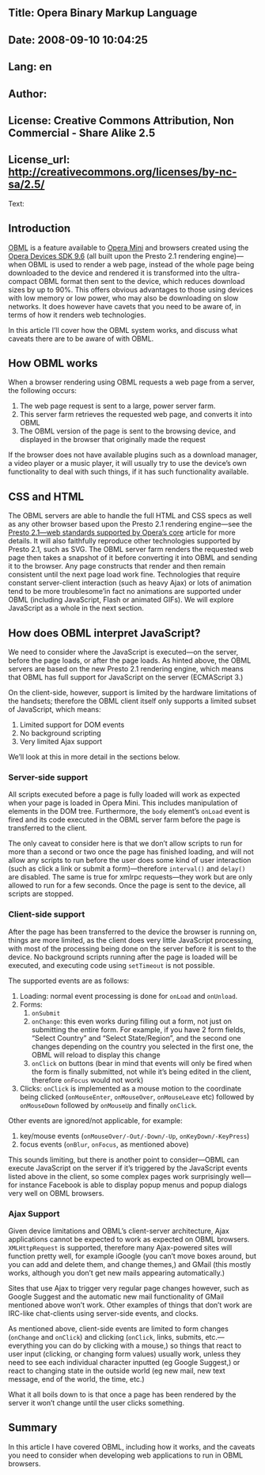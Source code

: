 Title: Opera Binary Markup Language
----
Date: 2008-09-10 10:04:25
----
Lang: en
----
Author: 
----
License: Creative Commons Attribution, Non Commercial - Share Alike 2.5
----
License_url: http://creativecommons.org/licenses/by-nc-sa/2.5/
----
Text:

<h2>Introduction</h2>

<p><abbr title="Opera Binary Markup Language">OBML</abbr> is a feature available to <a href="http://www.operamini.com/">Opera Mini</a> and browsers created using the <a href="http://dev.opera.com/articles/view/opera-devices-sdk-9-6-developer-document/">Opera Devices SDK 9.6</a> (all built upon the Presto 2.1 rendering engine)&#8212;when OBML is used to render a web page, instead of the whole page being downloaded to the device and rendered it is transformed into the ultra-compact OBML format then sent to the device, which reduces download sizes by up to 90%. This offers obvious advantages to those using devices with low memory or low power, who may also be downloading on slow networks. It does however have cavets that you need to be aware of, in terms of how it renders web technologies.</p>

<p>In this article I&#8217;ll cover how the OBML system works, and discuss what caveats there are to be aware of with OBML.</p>

<h2>How OBML works</h2>

<p>When a browser rendering using OBML requests a web page from a server, the following occurs:</p>

<ol>
  <li>The web page request is sent to a large, power server farm.</li>
  <li>This server farm retrieves the requested web page, and converts it into OBML</li>
  <li>The OBML version of the page is sent to the browsing device, and displayed in the browser that originally made the request</li>
</ol>

<p class="note">If the browser does not have available plugins such as a download manager, a video player or a music player, it will usually try to use the device&#8217;s own functionality to deal with such things, if it has such functionality available.</p> 

<h2>CSS and HTML</h2>

<p>The OBML servers are able to handle the full HTML and CSS specs as well as any other browser based upon the Presto 2.1 rendering engine&#8212;see the <a href="http://dev.opera.com/articles/view/presto-2-1-web-standards-supported-by/">Presto 2.1&#8212;web standards supported by Opera&#8217;s core</a> article for more details. It will also faithfully reproduce other technologies supported by Presto 2.1, such as SVG. The OBML server farm renders the requested web page then takes a snapshot of it before converting it into OBML and sending it to the browser. Any page constructs that render and then remain consistent until the next page load work fine. Technologies that require constant server-client interaction (such as heavy Ajax) or lots of animation tend to be more troublesome&#8217;in fact no animations are supported under OBML (including JavaScript, Flash or animated GIFs). We will explore JavaScript as a whole in the next section.</p>


<h2>How does OBML interpret JavaScript?</h2>

<p>We need to consider where the JavaScript is executed&#8212;on the server, before the page loads, or after the page loads. As hinted above, the OBML servers are based on the new Presto 2.1 rendering engine, which means that OBML has full support for JavaScript on the server (ECMAScript 3.) </p>

<p>On the client-side, however, support is limited by the hardware limitations of the handsets; therefore the OBML client itself only supports a limited subset of JavaScript, which means:</p>

<ol>
<li>Limited support for DOM events</li> 
<li>No background scripting</li> 
<li>Very limited Ajax support</li>
</ol>

<p>We&#8217;ll look at this in more detail in the sections below.</p>

<h3>Server-side support</h3>

<p>All scripts executed before a page is fully loaded will work as expected when your page is loaded in Opera Mini. This includes manipulation of elements in the DOM tree. Furthermore, the <code>body</code> element&#8217;s <code>onLoad</code> event is fired and its code executed in the OBML server farm before the page is transferred to the client. </p>

<p>The only caveat to consider here is that we don&#8217;t allow scripts to run for more than a second or two once the page has finished loading, and will not allow any scripts to run before the user does some kind of user interaction (such as click a link or submit a form)&#8212;therefore <code>interval()</code> and <code>delay()</code> are disabled. The same is true for xmlrpc requests&#8212;they work but are only allowed to run for a few seconds. Once the page is sent to the device, all scripts are stopped.</p>

<h3>Client-side support</h3>

<p>After the page has been transferred to the device the browser is running on, things are more limited, as the client does very little JavaScript processing, with most of the processing being done on the server before it is sent to the device. No background scripts running after the page is loaded will be executed, and executing code using <code>setTimeout</code> is not possible. </p>

<p>The supported events are as follows:</p>

<ol>
<li>Loading: normal event processing is done for <code>onLoad</code> and <code>onUnload</code>.</li>
<li>Forms:
	<ol><li><code>onSubmit</code></li>
	<li><code>onChange</code>: this even works during filling out a form, not just on submitting the entire form. For example, if you have 2 form fields, &#8220;Select Country&#8221; and &#8220;Select State/Region&#8221;, and the second one changes depending on the country you selected in the first one, the OBML will reload to display this change</li>
	<li><code>onClick</code> on buttons (bear in mind that events will only be fired when the form is finally submitted, not while it&#8217;s being edited in the client, therefore <code>onFocus</code> would not work)</li></ol>
</li>
<li>Clicks: <code>onClick</code> is implemented as a mouse motion to the coordinate being clicked (<code>onMouseEnter</code>, <code>onMouseOver</code>, <code>onMouseLeave</code> etc) followed by <code>onMouseDown</code> followed by <code>onMouseUp</code> and finally <code>onClick</code>.</li>
</ol>

<p>Other events are ignored/not applicable, for example:</p>

<ol>
<li>key/mouse events (<code>onMouseOver/-Out/-Down/-Up</code>, <code>onKeyDown/-KeyPress</code>)</li>
<li>focus events (<code>onBlur</code>, <code>onFocus</code>, as mentioned above)</li>
</ol>

<p>This sounds limiting, but there is another point to consider&#8212;OBML can execute JavaScript on the server if it&#8217;s triggered by the JavaScript events listed above in the client, so some complex pages work surprisingly well&#8212;for instance Facebook is able to display popup menus and popup dialogs very well on OBML browsers. </p>

<h3>Ajax Support</h3>

<p>Given device limitations and OBML&#8217;s client-server architecture, Ajax applications cannot be expected to work as expected on OBML browsers. <code>XMLHttpRequest</code> is supported, therefore many Ajax-powered sites will function pretty well, for example iGoogle (you can&#8217;t move boxes around, but you can add and delete them, and change themes,) and GMail (this mostly works, although you don&#8217;t get new mails appearing automatically.)</p>

<p>Sites that use Ajax to trigger very regular page changes however, such as Google Suggest and the automatic new mail functionality of GMail mentioned above won&#8217;t work. Other examples of things that don&#8217;t work are IRC-like chat-clients using server-side events, and clocks.</p>

<p>As mentioned above, client-side events are limited to form changes (<code>onChange</code> and <code>onClick</code>) and clicking (<code>onClick</code>, links, submits, etc.&#8212;everything you can do by clicking with a mouse,) so things that react to user input (clicking, or changing form values) usually work, unless they need to see each individual character inputted (eg Google Suggest,) or react to changing state in the outside world (eg new mail, new text message, end of the world, the time, etc.)</p>

<p>What it all boils down to is that once a page has been rendered by the server it won&#8217;t change until the user clicks something.</p>

<h2>Summary</h2>

<p>In this article I have covered OBML, including how it works, and the caveats you need to consider when developing web applications to run in OBML browsers.</p>
